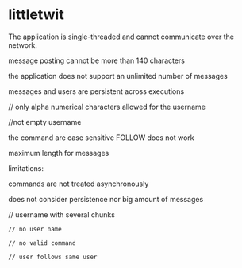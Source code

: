 # littletwit


The application is single-threaded and cannot communicate over the network.

message posting cannot be more than 140 characters

the application does not support an unlimited number of messages

messages  and users are persistent across executions

// only alpha numerical characters allowed for the username

//not empty username

the command are case sensitive FOLLOW does not work

maximum length for messages

limitations:

commands are not treated asynchronously

does not consider persistence nor big amount of messages

// username with several chunks

    // no user name

    // no valid command

    // user follows same user
